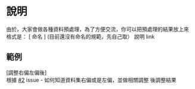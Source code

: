 # 說明  
由於，大家會做各種資料預處理，為了方便交流，你可以把預處理的結果放上來
格式是：
[ 命名 ] (目前還沒有命名的規範，先自己取）
說明
link

## 範例 
[調整右偏左偏後]  
根據 [#2](https://github.com/rladiestaipei/GoKaggleUsedCar/issues/2)  issue - 如何知道資料集右偏或是左偏，並做相關調整 後調整結果
